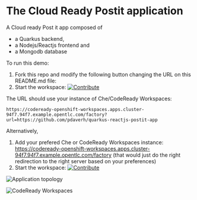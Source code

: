 # The Cloud Ready Postit application
A Cloud ready Post it app composed of
- a Quarkus backend,
- a Nodejs/Reactjs frontend and
- a Mongodb database


To run this demo:
1. Fork this repo and modify the following button changing the URL on this README.md file:
2. Start the workspace: [![Contribute](factory-contribute.svg)](https://codeready-openshift-workspaces.apps.cluster-94f7.94f7.example.opentlc.com/factory?url=https://github.com/pdaverh/quarkus-reactjs-postit-app)

The URL should use your instance of Che/CodeReady Workspaces:

```
https://codeready-openshift-workspaces.apps.cluster-94f7.94f7.example.opentlc.com/factory?url=https://github.com/pdaverh/quarkus-reactjs-postit-app
```

Alternatively,
1. Add your prefered Che or CodeReady Workspaces instance: https://codeready-openshift-workspaces.apps.cluster-94f7.94f7.example.opentlc.com/factory (that would just do the right redirection to the right server based on your preferences)
2. Start the workspace: [![Contribute](factory-contribute.svg)](https://codeready-openshift-workspaces.apps.cluster-94f7.94f7.example.opentlc.com/factory?url=https://github.com/pdaverh/quarkus-reactjs-postit-app)

![Application topology](topology.png "Application Topology")

![CodeReady Workspaces](codeready-workspaces-preview.png "CodeReady Workspaces")

